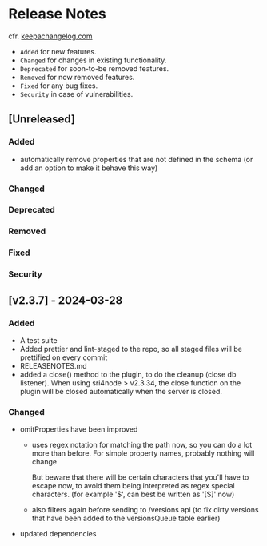 # Release Notes

cfr. [keepachangelog.com](https://keepachangelog.com/en/1.1.0/)

- `Added` for new features.
- `Changed` for changes in existing functionality.
- `Deprecated` for soon-to-be removed features.
- `Removed` for now removed features.
- `Fixed` for any bug fixes.
- `Security` in case of vulnerabilities.

## [Unreleased]

### Added

- automatically remove properties that are not defined in the schema (or add an option to make it behave this way)

### Changed

### Deprecated

### Removed

### Fixed

### Security

## [v2.3.7] - 2024-03-28

### Added

- A test suite
- Added prettier and lint-staged to the repo, so all staged files will be prettified on every commit
- RELEASENOTES.md
- added a close() method to the plugin, to do the cleanup (close db listener).
  When using sri4node > v2.3.34, the close function on the plugin will be closed automatically when the server is closed.

### Changed

- omitProperties have been improved

  - uses regex notation for matching the path now, so you can do a lot more than before.
    For simple property names, probably nothing will change

    But beware that there will be certain characters that you'll have to escape now, to avoid them being interpreted as regex special characters. (for example '\$', can best be written as '[$]' now)

  - also filters again before sending to /versions api (to fix dirty versions that have been added to the versionsQueue table earlier)

- updated dependencies
